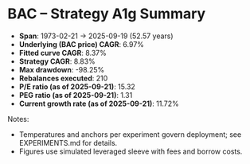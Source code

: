 # BAC – Strategy A1g Summary

- **Span**: 1973-02-21 → 2025-09-19 (52.57 years)
- **Underlying (BAC price) CAGR**: 6.97%
- **Fitted curve CAGR**: 8.37%
- **Strategy CAGR**: 8.83%
- **Max drawdown**: -98.25%
- **Rebalances executed**: 210
- **P/E ratio (as of 2025-09-21)**: 15.32
- **PEG ratio (as of 2025-09-21)**: 1.31
- **Current growth rate (as of 2025-09-21)**: 11.72%

Notes:

- Temperatures and anchors per experiment govern deployment; see EXPERIMENTS.md for details.
- Figures use simulated leveraged sleeve with fees and borrow costs.

